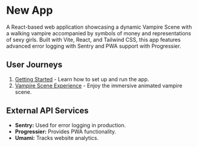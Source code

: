 # New App

A React-based web application showcasing a dynamic Vampire Scene with a walking vampire accompanied by symbols of money and representations of sexy girls. Built with Vite, React, and Tailwind CSS, this app features advanced error logging with Sentry and PWA support with Progressier.

## User Journeys

1. [Getting Started](docs/journeys/getting-started.md) - Learn how to set up and run the app.
2. [Vampire Scene Experience](docs/journeys/vampire-scene.md) - Enjoy the immersive animated vampire scene.

## External API Services

- **Sentry:** Used for error logging in production.
- **Progressier:** Provides PWA functionality.
- **Umami:** Tracks website analytics.